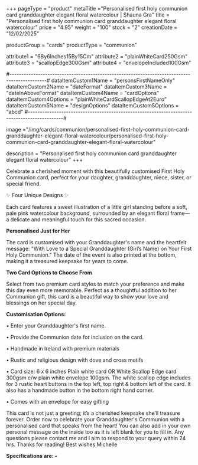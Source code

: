 +++
pageType = "product"
metaTitle ="Personalised first holy communion card granddaughter elegant floral watercolour | Shauna Gra"
title = "Personalised first holy communion card granddaughter elegant floral watercolour"
price = "4.95"
weight = "100"
stock = "2"
creationDate = "12/02/2025"

productGroup = "cards"
productType = "communion"

 
attribute1 = "6By6Inches15By15Cm" 
attribute2 = "plainWhiteCard250Gsm" 
attribute3 = "scallopEdge300Gsm" 
attribute4 = "envelopeIncluded100Gsm"

#---------------------------------------------------------------------------------------------#
dataItemCustom1Name = "personsFirstNameOnly"
dataItemCustom2Name = "dateFormat"
dataItemCustom3Name = "dateInAboveFormat"
dataItemCustom4Name = "cardOptions"
dataItemCustom4Options = "plainWhiteCardScallopEdgeAt2Euro"
dataItemCustom5Name = "designOptions"
dataItemCustom5Options = "abcd"
#---------------------------------------------------------------------------------------------#
 
 
image ="/img/cards/communion/personalised-first-holy-communion-card-granddaughter-elegant-floral-watercolour/personalised-first-holy-communion-card-granddaughter-elegant-floral-watercolour"
 
description = "Personalised first holy communion card granddaughter elegant floral watercolour"
+++

Celebrate a cherished moment with this beautifully customised First Holy Communion card, perfect for your daughter, granddaughter, niece, sister, or special friend.

✨ Four Unique Designs ✨

Each card features a sweet illustration of a little girl standing before a soft, pale pink watercolour background, surrounded by an elegant floral frame—a delicate and meaningful touch for this sacred occasion.

**Personalised Just for Her**

The card is customised with your Granddaughter's name and the heartfelt message:
"With Love to a Special Granddaughter (Girl’s Name) on Your First Holy Communion."
The date of the event is also printed at the bottom, making it a treasured keepsake for years to come.

**Two Card Options to Choose From**

Select from two premium card styles to match your preference and make this day even more memorable.
Perfect as a thoughtful addition to her Communion gift, this card is a beautiful way to show your love and blessings on her special day.

**Customisation Options:**

• Enter your Granddaughter's first name.

• Provide the Communion date for inclusion on the card.

• Handmade in Ireland with premium materials

• Rustic and religious design with dove and cross motifs

• Card size: 6 x 6 inches Plain white card OR White Scallop Edge card 300gsm c/w plain white envelope 100gsm. The white scallop edge includes for 3 rustic heart buttons in the top left, top right & bottom left of the card. It also has a handmade button in the bottom right hand corner.

• Comes with an envelope for easy gifting

This card is not just a greeting; it’s a cherished keepsake she’ll treasure forever. Order now to celebrate your Granddaughter's Communion with a personalised card that speaks from the heart!
You can also add in your own personal message on the inside too as it is left blank for you to fill in.
Any questions please contact me and I aim to respond to your query within 24 hrs. Thanks for reading! Best wishes Michelle

**Specifications are: -**
